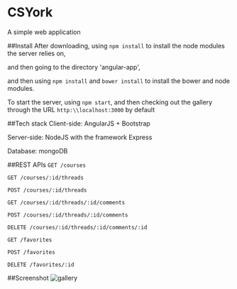 # CSYork
A simple web application 

##Install
After downloading, using `npm install` to install the node modules the server relies on, 

and then going to the directory 'angular-app', 

and then using `npm install` and `bower install` to install the bower and node modules.

To start the server, using `npm start`, and then checking out the gallery through the URL `http:\\localhost:3000` by default 

##Tech stack
Client-side: AngularJS + Bootstrap

Server-side: NodeJS with the framework Express

Database: mongoDB

##REST APIs
`GET /courses`

`GET /courses/:id/threads`

`POST /courses/:id/threads`

`GET /courses/:id/threads/:id/comments`

`POST /courses/:id/threads/:id/comments`

`DELETE /courses/:id/threads/:id/comments/:id`

`GET /favorites`

`POST /favorites`

 `DELETE /favorites/:id`

##Screenshot
![gallery](https://www.dropbox.com/s/h6ungt0o7oe6yvy/hackfest.png?raw=1)
